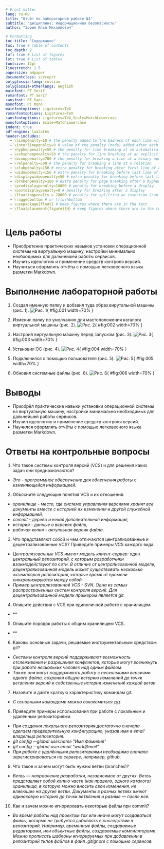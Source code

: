 ```yaml
---
# Front matter
lang: ru-RU
title: "Отчёт по лабораторной работе №1"
subtitle: "дисциплина: Информационная безопасность"
author: "Зорин Илья Михайлович"

# Formatting
toc-title: "Содержание"
toc: true # Table of contents
toc_depth: 2
lof: true # List of figures
lot: true # List of tables
fontsize: 12pt
linestretch: 1.5
papersize: a4paper
documentclass: scrreprt
polyglossia-lang: russian
polyglossia-otherlangs: english
mainfont: PT Serif
romanfont: PT Serif
sansfont: PT Sans
monofont: PT Mono
mainfontoptions: Ligatures=TeX
romanfontoptions: Ligatures=TeX
sansfontoptions: Ligatures=TeX,Scale=MatchLowercase
monofontoptions: Scale=MatchLowercase
indent: true
pdf-engine: lualatex
header-includes:
  - \linepenalty=10 # the penalty added to the badness of each line within a paragraph (no associated penalty node) Increasing the value makes tex try to have fewer lines in the paragraph.
  - \interlinepenalty=0 # value of the penalty (node) added after each line of a paragraph.
  - \hyphenpenalty=50 # the penalty for line breaking at an automatically inserted hyphen
  - \exhyphenpenalty=50 # the penalty for line breaking at an explicit hyphen
  - \binoppenalty=700 # the penalty for breaking a line at a binary operator
  - \relpenalty=500 # the penalty for breaking a line at a relation
  - \clubpenalty=150 # extra penalty for breaking after first line of a paragraph
  - \widowpenalty=150 # extra penalty for breaking before last line of a paragraph
  - \displaywidowpenalty=50 # extra penalty for breaking before last line before a display math
  - \brokenpenalty=100 # extra penalty for page breaking after a hyphenated line
  - \predisplaypenalty=10000 # penalty for breaking before a display
  - \postdisplaypenalty=0 # penalty for breaking after a display
  - \floatingpenalty = 20000 # penalty for splitting an insertion (can only be split footnote in standard LaTeX)
  - \raggedbottom # or \flushbottom
  - \usepackage{float} # keep figures where there are in the text
  - \floatplacement{figure}{H} # keep figures where there are in the text
---
```


# Цель работы

- Приобретение практических навыков установки операционной системы на виртуальную машину, настройки минимально необходимых для дальнейшей работы сервисов.
- Изучить идеологию и применение средств контроля версий.
- Научиться оформлять отчёты с помощью легковесного языка разметки Markdown.

# Выполнение лабораторной работы

1. Создал именную папку и добавил туда образ вирутальной машины (рис. 1). 
![Рис. 1](images/1.png){ #fig:001 width=70% }

2. Изменил папку по умолчанию для мастоположения каталога виртуальной машины (рис. 2). 
![Рис. 2](images/2.png){ #fig:002 width=70% }

3. Настроил виртуальную машину перед запуском (рис. 3). 
![Рис. 3](images/3.png){ #fig:003 width=70% }

4. Установил ОС (рис. 4). 
![Рис. 4](images/4.png){ #fig:004 width=70% }

5. Подключился с помощью пользователя (рис. 5). 
![Рис. 5](images/5.png){ #fig:005 width=70% }

6. Обновил системные файлы (рис. 6). 
![Рис. 6](images/6.png){ #fig:006 width=70% }

# Выводы

- Приобрёл практические навыки установки операционной системы на виртуальную машину, настройки минимально необходимых для дальнейшей работы сервисов.
- Изучил идеологию и применение средств контроля версий.
- Научился оформлять отчёты с помощью легковесного языка разметки Markdown.

# Ответы на контрольные вопросы

1. Что такое системы контроля версий (VCS) и для решения каких задач они предназначаются?
- *Это - программное обеспечение для облегчения работы с изменяющейся информацией.*
2. Объясните следующие понятия VCS и их отношения:
- *хранилище - место, где система управления версиями хранит все документы вместе с историей их изменения и другой служебной информацией,*
- *commit - дерево и некая дополнительная информация,*
- *история - данные о версиях файла,*
- *рабочая копия - актулаьная версия файла.*
3. Что представляют собой и чем отличаются централизованные и децентрализованные VCS? Приведите примеры VCS каждого вида.
- *Централизованные VCS имеют модель клиент-сервер: один центральный репозиторий, с которым разработчики взаимодействуют по сети. В отличие от централизованной модели, децентрализованная модель может существовать несколько экземпляров репозитория, которые время от времени синхронизируются между собой.*
- *Пример централизованной VCS - SVN. Одна из самых распространенных систем контроля версий. Для децентрализованной модели примером является git.*
4. Опишите действия с VCS при единоличной работе с хранилищем.
- **
5. Опишите порядок работы с общим хранилищем VCS.
- **
6. Каковы основные задачи, решаемые инструментальным средством git?
- *Системы контроля версий поддерживают возможность отслеживания и разрешения конфликтов, которые могут возникнуть при работе нескольких человек над одним файлом.*
- *Tакже они могут поддерживать работу с несколькими версиями одного файла, сохраняя общую историю изменений до точки ветвления версий и собственные истории изменений каждой ветви.*
7. Назовите и дайте краткую характеристику командам git.
- *С основными командами можно ознакомиться [тут](https://git-scm.com/book/ru/v2/Приложение-C%3A-Команды-Git-Основные-команды.md)*
8. Приведите примеры использования при работе с локальным и удалённым репозиториями.
- *При создании локального репозитория достаточно сначала сделаем предварительную конфигурацию, указав имя и email владельца репозитория:*
- *git config --global user.name "Имя Фамилия"*
- *git config --global user.email "work@mail"*
- *При работе с удалёнными репозиториями необходимо сначала зарегистрироваться на сервере, например, github.*
9. Что такое и зачем могут быть нужны ветви (branches)?
- *Ветвь — направление разработки, независимое от других. Ветвь представляет собой копию части (как правило, одного каталога) хранилища, в которую можно вносить свои изменения, не влияющие на другие ветви. Документы в разных ветвях имеют одинаковую историю до точки ветвления и разные — после неё.*
10. Как и зачем можно игнорировать некоторые файлы при commit?
- *Во время работы над проектом так или иначе могут создаваться файлы, которые не требуется добавлять в последствии в репозиторий. Например, временные файлы, создаваемые редакторами, или объектные файлы, создаваемые компиляторами. Можно прописать шаблоны игнорируемых при добавлении в репозиторий типов файлов в файл .gitignore с помощью сервисов.*